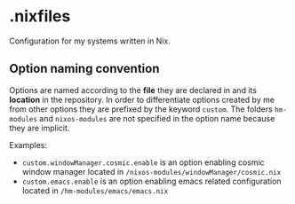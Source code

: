 # .nixfiles

Configuration for my systems written in Nix.

## Option naming convention

Options are named according to the **file** they are declared in and its
**location** in the repository.
In order to differentiate options created by me from other options they are
prefixed by the keyword `custom`.
The folders `hm-modules` and `nixos-modules` are not specified in the option
name because they are implicit.

Examples:

- `custom.windowManager.cosmic.enable` is an option enabling cosmic
window manager located in `/nixos-modules/windowManager/cosmic.nix`
- `custom.emacs.enable` is an option enabling emacs related
configuration located in `/hm-modules/emacs/emacs.nix`
